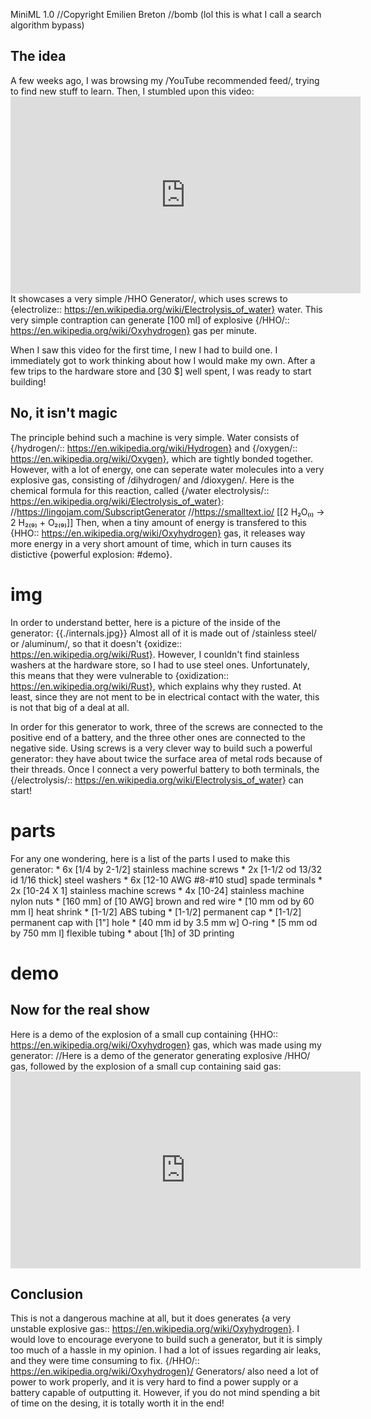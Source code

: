 MiniML 1.0
//Copyright Emilien Breton
//bomb (lol this is what I call a search algorithm bypass)


The idea
--------

A few weeks ago, I was browsing my /YouTube recommended feed/, trying to find new stuff to learn. Then, I stumbled upon this video:
	<iframe width="560" height="315" src="https:\/\/www.youtube.com\/embed\/kfYiQVzB3Cg" frameborder="0" allow="accelerometer; autoplay; clipboard-write; encrypted-media; gyroscope; picture-in-picture" allowfullscreen></iframe>
It showcases a very simple /HHO Generator/, which uses screws to {electrolize:: https://en.wikipedia.org/wiki/Electrolysis_of_water} water. This very simple contraption can generate [100 ml] of explosive {/HHO/:: https://en.wikipedia.org/wiki/Oxyhydrogen} gas per minute.

When I saw this video for the first time, I new I had to build one. I immediately got to work thinking about how I would make my own. After a few trips to the hardware store and [30 $] well spent, I was ready to start building!


No, it isn't magic
------------------

The principle behind such a machine is very simple. Water consists of {/hydrogen/:: https://en.wikipedia.org/wiki/Hydrogen} and {/oxygen/:: https://en.wikipedia.org/wiki/Oxygen}, which are tightly bonded together. However, with a lot of energy, one can seperate water molecules into a very explosive gas, consisting of /dihydrogen/ and /dioxygen/. Here is the chemical formula for this reaction, called {/water electrolysis/:: https://en.wikipedia.org/wiki/Electrolysis_of_water}:
//https://lingojam.com/SubscriptGenerator
//https://smalltext.io/
	[[2 H₂O₍ₗ₎ → 2 H₂₍₉₎ + O₂₍₉₎]]
Then, when a tiny amount of energy is transfered to this {HHO:: https://en.wikipedia.org/wiki/Oxyhydrogen} gas, it releases way more energy in a very short amount of time, which in turn causes its distictive {powerful explosion: #demo}.

# img
In order to understand better, here is a picture of the inside of the generator:
	{{./internals.jpg}}
Almost all of it is made out of /stainless steel/ or /aluminum/, so that it doesn't {oxidize:: https://en.wikipedia.org/wiki/Rust}. However, I counldn't find stainless washers at the hardware store, so I had to use steel ones. Unfortunately, this means that they were vulnerable to {oxidization:: https://en.wikipedia.org/wiki/Rust}, which explains why they rusted. At least, since they are not ment to be in electrical contact with the water, this is not that big of a deal at all.

In order for this generator to work, three of the screws are connected to the positive end of a battery, and the three other ones are connected to the negative side. Using screws is a very clever way to build such a powerful generator: they have about twice the surface area of metal rods because of their threads. Once I connect a very powerful battery to both terminals, the {/electrolysis/:: https://en.wikipedia.org/wiki/Electrolysis_of_water} can start!

# parts
For any one wondering, here is a list of the parts I used to make this generator:
	* 6x [1/4 by 2-1/2] stainless machine screws
	* 2x [1-1/2 od 13/32 id 1/16 thick] steel washers
	* 6x [12-10 AWG #8-#10 stud] spade terminals
	* 2x [10-24 X 1] stainless machine screws
	* 4x [10-24] stainless machine nylon nuts
	* [160 mm] of [10 AWG] brown and red wire
	* [10 mm od by 60 mm l] heat shrink
	* [1-1/2] ABS tubing
	* [1-1/2] permanent cap
	* [1-1/2] permanent cap with [1"] hole
	* [40 mm id by 3.5 mm w] O-ring
	* [5 mm od by 750 mm l] flexible tubing
	* about [1h] of 3D printing

# demo
Now for the real show
---------------------

Here is a demo of the explosion of a small cup containing {HHO:: https://en.wikipedia.org/wiki/Oxyhydrogen} gas, which was made using my generator:
//Here is a demo of the generator generating explosive /HHO/ gas, followed by the explosion of a small cup containing said gas:
	<iframe width="560" height="315" src="https:\/\/www.youtube.com\/embed\/uue630WiYNA" frameborder="0" allow="accelerometer; autoplay; clipboard-write; encrypted-media; gyroscope; picture-in-picture" allowfullscreen></iframe>


Conclusion
----------

This is not a dangerous machine at all, but it does generates {a very unstable explosive gas:: https://en.wikipedia.org/wiki/Oxyhydrogen}. I would love to encourage everyone to build such a generator, but it is simply too much of a hassle in my opinion. I had a lot of issues regarding air leaks, and they were time consuming to fix. {/HHO/:: https://en.wikipedia.org/wiki/Oxyhydrogen}/ Generators/ also need a lot of power to work properly, and it is very hard to find a power supply or a battery capable of outputting it. However, if you do not mind spending a bit of time on the desing, it is totally worth it in the end!
